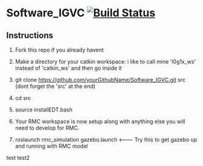 Software_IGVC [![Build Status](http://jenkins.chicagoedt.org/job/Software_IGVC_Upstream/badge/icon)](http://jenkins.chicagoedt.org/job/Software_IGVC_Upstream/)
=============

Instructions
------------
1) Fork this repo if you already havent

2) Make a directory for your catkin workspace: i like to call mine 'l0g1x_ws' instead of 'catkin_ws' and then go inside it

2)  git clone https://github.com/yourGithubName/Software_IGVC.git src   (dont forget the 'src' at the end)

3) cd src

4) source installEDT.bash

5) Your RMC workspace is now setup along with anything else you will need to develop for RMC. 

6) roslaunch rmc_simulation gazebo.launch       <--- Try this to get gazebo up and running with RMC model

test
test2
